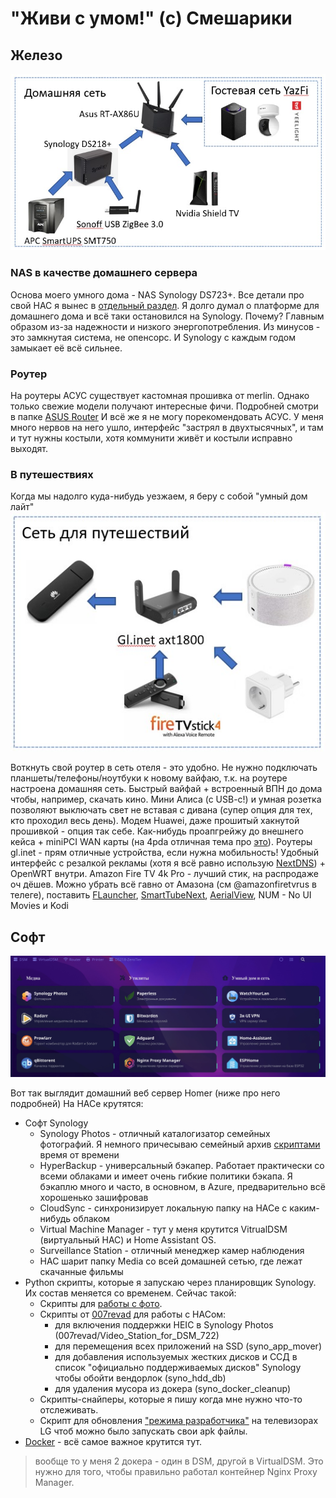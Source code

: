 # "Живи с умом!" (c) Смешарики
## Железо
![Схема сети](Pictures/home_net.jpg)

### NAS в качестве домашнего сервера
Основа моего умного дома - NAS Synology DS723+. Все детали про свой НАС я вынес в [отдельный раздел](https://github.com/ageev/SmartHome/blob/master/SynologyNAS/README.md). 
Я долго думал о платформе для домашнего дома и всё таки остановился на Synology. Почему? Главным образом из-за надежности и низкого энергопотребления. Из минусов - это замкнутая система, не опенсорс. И Synology с каждым годом замыкает её всё сильнее. 

### Роутер

На роутеры АСУС существует кастомная прошивка от merlin. Однако только свежие модели получают интересные фичи. Подробней смотри в папке [ASUS Router](ASUS%20Router/README.MD)
И всё же я не могу порекомендовать АСУС. У меня много нервов на него ушло, интерфейс "застрял в двухтысячных", и там и тут нужны костыли, хотя коммунити живёт и костыли исправно выходят.

### В путешествиях

Когда мы надолго куда-нибудь уезжаем, я беру с собой "умный дом лайт"
![Схема сети для путешествий](Pictures/travel_net.jpg)

Воткнуть свой роутер в сеть отеля - это удобно. Не нужно подключать планшеты/телефоны/ноутбуки к новому вайфаю, т.к. на роутере настроена домашняя сеть. Быстрый вайфай + встроенный ВПН до дома чтобы, например, скачать кино. Мини Алиса (с USB-c!) и умная розетка позволяют выключать свет не вставая с дивана (супер опция для тех, кто проходил весь день). 
Модем Huawei, даже прошитый хакнутой прошивкой - опция так себе. Как-нибудь проапгрейжу до внешнего кейса + miniPCI WAN карты (на 4pda отличная тема про [это](https://4pda.to/forum/index.php?showtopic=994474)).
Роутеры gl.inet - прям отличные устройства, если нужна мобильность! Удобный интерфейс с резалкой рекламы (хотя я всё равно использую [NextDNS](https://nextdns.io)) + OpenWRT внутри. 
Amazon Fire TV 4k Pro - лучший стик, на распродаже оч дёшев. Можно убрать всё гавно от Амазона (см @amazonfiretvrus в телеге), поставить [FLauncher](https://gitlab.com/flauncher/flauncher), [SmartTubeNext](https://github.com/yuliskov/SmartTubeNext), [AerialView](https://github.com/theothernt/AerialViews), NUM - No UI Movies и Kodi

## Софт
![Стартовая страница Homer](Pictures/start_page.jpg)

Вот так выглядит домашний веб сервер Homer (ниже про него подробней)
На НАСе крутятся:
- Софт Synology
  - Synology Photos - отличный каталогизатор семейных фотографий. Я немного причесываю семейный архив [скриптами](https://github.com/ageev/others) время от времени
  - HyperBackup - универсальный бэкапер. Работает практически со всеми облаками и имеет очень гибкие политики бэкапа. Я бэкаплю много и часто, в основном, в Azure, предварительно всё хорошенько зашифровав
  - CloudSync - синхронизирует локальную папку на НАСе с каким-нибудь облаком
  - Virtual Machine Manager - тут у меня крутится VitrualDSM (виртуальный НАС) и Home Assistant OS.
  - Surveillance Station - отличный менеджер камер наблюдения
  - НАС шарит папку Media со всей домашней сетью, где лежат скачанные фильмы
- Python скрипты, которые я запускаю через планировщик Synology. Их состав меняется со временем. Сейчас такой:
  - Скрипты для [работы с фото]().
  - Скрипты от [007revad](https://github.com/007revad) для работы с НАСом:
    - для включения поддержки HEIC в Synology Photos (007revad/Video_Station_for_DSM_722)
    - для перемещения всех приложений на SSD (syno_app_mover)
    - для добавления используемых жестких дисков и ССД в список "официально поддерживаемых дисков" Synology чтобы обойти вендорлок (syno_hdd_db)
    - для удаления мусора из докера (syno_docker_cleanup)
  - Скрипты-снайперы, которые я пишу когда мне нужно что-то отслеживать.
  - Скрипт для обновления ["режима разработчика"](https://github.com/webosbrew/dev-manager-desktop) на телевизорах LG чтоб можно было запускать свои apk файлы.
- [Docker](https://github.com/ageev/SmartHome/blob/master/docker/README.MD) - всё самое важное крутится тут.
> вообще то у меня 2 докера - один в DSM, другой в VirtualDSM. Это нужно для того, чтобы правильно работал контейнер Nginx Proxy Manager. 
